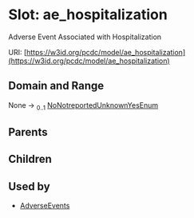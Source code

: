 
# Slot: ae_hospitalization


Adverse Event Associated with Hospitalization

URI: [https://w3id.org/pcdc/model/ae_hospitalization](https://w3id.org/pcdc/model/ae_hospitalization)


## Domain and Range

None &#8594;  <sub>0..1</sub> [NoNotreportedUnknownYesEnum](NoNotreportedUnknownYesEnum.md)

## Parents


## Children


## Used by

 * [AdverseEvents](AdverseEvents.md)
